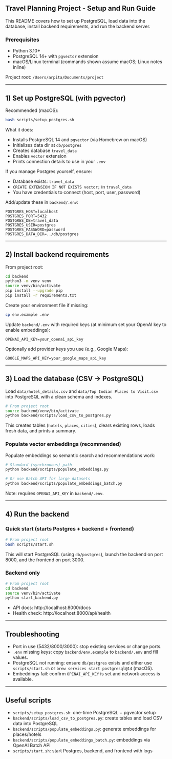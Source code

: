 ## Travel Planning Project - Setup and Run Guide

This README covers how to set up PostgreSQL, load data into the database, install backend requirements, and run the backend server.

### Prerequisites
- Python 3.10+
- PostgreSQL 14+ with `pgvector` extension
- macOS/Linux terminal (commands shown assume macOS; Linux notes inline)

Project root: `/Users/arpita/Documents/project`

---

## 1) Set up PostgreSQL (with pgvector)

Recommended (macOS):
```bash
bash scripts/setup_postgres.sh
```
What it does:
- Installs PostgreSQL 14 and `pgvector` (via Homebrew on macOS)
- Initializes data dir at `db/postgres`
- Creates database `travel_data`
- Enables `vector` extension
- Prints connection details to use in your `.env`

If you manage Postgres yourself, ensure:
- Database exists: `travel_data`
- `CREATE EXTENSION IF NOT EXISTS vector;` in `travel_data`
- You have credentials to connect (host, port, user, password)

Add/update these in `backend/.env`:
```env
POSTGRES_HOST=localhost
POSTGRES_PORT=5432
POSTGRES_DB=travel_data
POSTGRES_USER=postgres
POSTGRES_PASSWORD=password
POSTGRES_DATA_DIR=../db/postgres
```

---

## 2) Install backend requirements
From project root:
```bash
cd backend
python3 -m venv venv
source venv/bin/activate
pip install --upgrade pip
pip install -r requirements.txt
```
Create your environment file if missing:
```bash
cp env.example .env
```
Update `backend/.env` with required keys (at minimum set your OpenAI key to enable embeddings):
```env
OPENAI_API_KEY=your_openai_api_key
```
Optionally add provider keys you use (e.g., Google Maps):
```env
GOOGLE_MAPS_API_KEY=your_google_maps_api_key
```

---

## 3) Load the database (CSV → PostgreSQL)
Load `data/hotel_details.csv` and `data/Top Indian Places to Visit.csv` into PostgreSQL with a clean schema and indexes.
```bash
# From project root
source backend/venv/bin/activate
python backend/scripts/load_csv_to_postgres.py
```
This creates tables (`hotels`, `places`, `cities`), clears existing rows, loads fresh data, and prints a summary.

### Populate vector embeddings (recommended)
Populate embeddings so semantic search and recommendations work:
```bash
# Standard (synchronous) path
python backend/scripts/populate_embeddings.py

# Or use Batch API for large datasets
python backend/scripts/populate_embeddings_batch.py
```
Note: requires `OPENAI_API_KEY` in `backend/.env`.

---

## 4) Run the backend
### Quick start (starts Postgres + backend + frontend)
```bash
# From project root
bash scripts/start.sh
```
This will start PostgreSQL (using `db/postgres`), launch the backend on port 8000, and the frontend on port 3000.

### Backend only
```bash
# From project root
cd backend
source venv/bin/activate
python start_backend.py
```
- API docs: http://localhost:8000/docs
- Health check: http://localhost:8000/api/health

---

## Troubleshooting
- Port in use (5432/8000/3000): stop existing services or change ports.
- `.env` missing keys: copy `backend/env.example` to `backend/.env` and fill values.
- PostgreSQL not running: ensure `db/postgres` exists and either use `scripts/start.sh` or `brew services start postgresql@14` (macOS).
- Embeddings fail: confirm `OPENAI_API_KEY` is set and network access is available.

---

## Useful scripts
- `scripts/setup_postgres.sh`: one-time PostgreSQL + pgvector setup
- `backend/scripts/load_csv_to_postgres.py`: create tables and load CSV data into PostgreSQL
- `backend/scripts/populate_embeddings.py`: generate embeddings for places/hotels
- `backend/scripts/populate_embeddings_batch.py`: embeddings via OpenAI Batch API
- `scripts/start.sh`: start Postgres, backend, and frontend with logs
